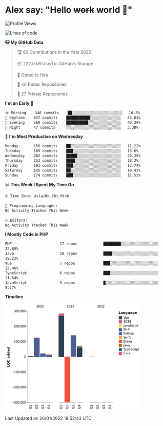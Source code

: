 # Alex say: "Hello ~~work~~ world 🐾"

<!--START_SECTION:waka-->
![Profile Views](http://img.shields.io/badge/Profile%20Views-0-blue)

![Lines of code](https://img.shields.io/badge/From%20Hello%20World%20I%27ve%20Written-374%20Thousand%20lines%20of%20code-blue)

**🐱 My GitHub Data** 

> 🏆 82 Contributions in the Year 2022
 > 
> 📦 222.0 kB Used in GitHub's Storage 
 > 
> 💼 Opted to Hire
 > 
> 📜 40 Public Repositories 
 > 
> 🔑 27 Private Repositories  
 > 
**I'm an Early 🐤** 

```text
🌞 Morning    146 commits    ██░░░░░░░░░░░░░░░░░░░░░░░   10.5% 
🌆 Daytime    637 commits    ███████████░░░░░░░░░░░░░░   45.83% 
🌃 Evening    560 commits    ██████████░░░░░░░░░░░░░░░   40.29% 
🌙 Night      47 commits     ░░░░░░░░░░░░░░░░░░░░░░░░░   3.38%

```
📅 **I'm Most Productive on Wednesday** 

```text
Monday       156 commits    ██░░░░░░░░░░░░░░░░░░░░░░░   11.22% 
Tuesday      189 commits    ███░░░░░░░░░░░░░░░░░░░░░░   13.6% 
Wednesday    282 commits    █████░░░░░░░░░░░░░░░░░░░░   20.29% 
Thursday     253 commits    ████░░░░░░░░░░░░░░░░░░░░░   18.2% 
Friday       191 commits    ███░░░░░░░░░░░░░░░░░░░░░░   13.74% 
Saturday     145 commits    ██░░░░░░░░░░░░░░░░░░░░░░░   10.43% 
Sunday       174 commits    ███░░░░░░░░░░░░░░░░░░░░░░   12.52%

```


📊 **This Week I Spent My Time On** 

```text
⌚︎ Time Zone: Asia/Ho_Chi_Minh

💬 Programming Languages: 
No Activity Tracked This Week

🔥 Editors: 
No Activity Tracked This Week

```

**I Mostly Code in PHP** 

```text
PHP                      17 repos            ████████░░░░░░░░░░░░░░░░░   32.69% 
Java                     10 repos            ████░░░░░░░░░░░░░░░░░░░░░   19.23% 
Vue                      7 repos             ███░░░░░░░░░░░░░░░░░░░░░░   13.46% 
TypeScript               6 repos             ███░░░░░░░░░░░░░░░░░░░░░░   11.54% 
JavaScript               3 repos             █░░░░░░░░░░░░░░░░░░░░░░░░   5.77%

```


**Timeline**

![Chart not found](https://raw.githubusercontent.com/alexzvn/alexzvn/main/charts/bar_graph.png) 


 Last Updated on 20/01/2022 18:52:43 UTC
<!--END_SECTION:waka-->
